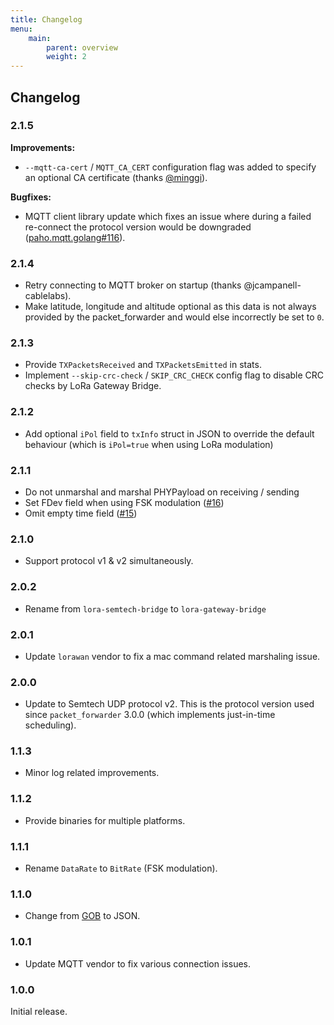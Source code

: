 ```yaml
---
title: Changelog
menu:
    main:
        parent: overview
        weight: 2
---
```


## Changelog

### 2.1.5

**Improvements:**

* `--mqtt-ca-cert` / `MQTT_CA_CERT` configuration flag was added to
  specify an optional CA certificate
  (thanks [@minggi](https://github.com/minggi)).

**Bugfixes:**

* MQTT client library update which fixes an issue where during a failed
  re-connect the protocol version would be downgraded
  ([paho.mqtt.golang#116](https://github.com/eclipse/paho.mqtt.golang/issues/116)).


### 2.1.4

* Retry connecting to MQTT broker on startup (thanks @jcampanell-cablelabs).
* Make latitude, longitude and altitude optional as this data is not always
  provided by the packet_forwarder and would else incorrectly be set to `0`.

### 2.1.3

* Provide `TXPacketsReceived` and `TXPacketsEmitted` in stats.
* Implement `--skip-crc-check` / `SKIP_CRC_CHECK` config flag to disable CRC
  checks by LoRa Gateway Bridge.

### 2.1.2

* Add optional `iPol` field to `txInfo` struct in JSON to override the default
  behaviour (which is `iPol=true` when using LoRa modulation)

### 2.1.1

* Do not unmarshal and marshal PHYPayload on receiving / sending
* Set FDev field when using FSK modulation ([#16](https://github.com/brocaar/lora-gateway-bridge/issues/16))
* Omit empty time field ([#15](https://github.com/brocaar/lora-gateway-bridge/issues/16))

### 2.1.0

* Support protocol v1 & v2 simultaneously.

### 2.0.2

* Rename from `lora-semtech-bridge` to `lora-gateway-bridge`

### 2.0.1

* Update `lorawan` vendor to fix a mac command related marshaling issue.

### 2.0.0

* Update to Semtech UDP protocol v2. This is the protocol version used
  since `packet_forwarder` 3.0.0 (which implements just-in-time scheduling).

### 1.1.3

* Minor log related improvements.

### 1.1.2

* Provide binaries for multiple platforms.

### 1.1.1

* Rename `DataRate` to `BitRate` (FSK modulation).

### 1.1.0

* Change from [GOB](https://golang.org/pkg/encoding/gob/) to JSON.

### 1.0.1

* Update MQTT vendor to fix various connection issues.

### 1.0.0

Initial release.
